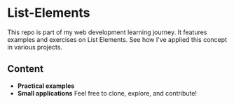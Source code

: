 # List-Elements
This repo is part of my web development learning journey. It features examples and exercises on List Elements. See how I've applied this concept in various projects.
## Content
- **Practical examples**
- **Small applications**
Feel free to clone, explore, and contribute!
